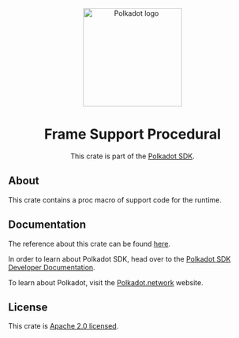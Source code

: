 <div align="center">

<img src="https://raw.githubusercontent.com/paritytech/polkadot-sdk/rzadp/readmes/docs/images/Polkadot_Logo_Horizontal_Pink_BlackOnWhite.png" alt="Polkadot logo" width="200">

# Frame Support Procedural

This crate is part of the [Polkadot SDK](https://github.com/paritytech/polkadot-sdk/).

</div>

## About

This crate contains a proc macro of support code for the runtime.

## Documentation

The reference about this crate can be found [here](https://paritytech.github.io/polkadot-sdk/master/frame_support_procedural).

In order to learn about Polkadot SDK, head over to the [Polkadot SDK Developer Documentation](https://paritytech.github.io/polkadot-sdk/master/polkadot_sdk_docs/index.html).

To learn about Polkadot, visit the [Polkadot.network](https://polkadot.network/) website.

## License

This crate is [Apache 2.0 licensed](https://spdx.org/licenses/Apache-2.0.html).
